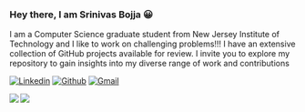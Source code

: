 ### Hey there, I am Srinivas Bojja 😀

I am a Computer Science graduate student from New Jersey Institute of Technology and I like to work on challenging problems!!!
I have an extensive collection of GitHub projects available for review. I invite you to explore my repository to gain insights into my diverse range of work and contributions

[![Linkedin](https://img.shields.io/badge/-LinkedIn-blue?&logo=Linkedin&logoColor=white)](https://www.linkedin.com/in/bojja333)
[![Github](https://img.shields.io/badge/-Github-000?&logo=Github&logoColor=white)](https://github.com/srinivasbojja369)
[![Gmail](https://img.shields.io/badge/-Gmail-c14438?&logo=Gmail&logoColor=white)](mailto:srinivasbojja333@gmail.com)



<img align="left" src="https://github-readme-stats.vercel.app/api?username=srinivasbojja369&show_icons=true&theme=blue-green">

<img align="left" src="https://github-readme-stats.vercel.app/api/top-langs/?username=srinivasbojja369&layout=compact&hide=html&theme=blue-green" >

